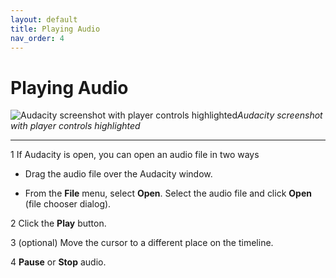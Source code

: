 ```yaml
---
layout: default
title: Playing Audio
nav_order: 4
---
```


# Playing Audio

![Audacity screenshot with player controls highlighted](https://cch5ng.github.io/audacity_help/images/audacity_screen_player.jpg)*Audacity screenshot with player controls highlighted*


------


1 If Audacity is open, you can open an audio file in two ways

  * Drag the audio file over the Audacity window.

  * From the **File** menu, select **Open**. Select the audio file and click **Open** (file chooser dialog).

2 Click the **Play** button.

3 (optional) Move the cursor to a different place on the timeline.

4 **Pause** or **Stop** audio.